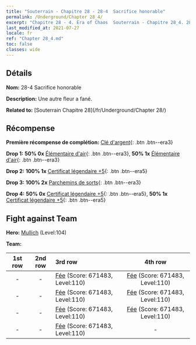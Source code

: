 ```yaml
---
title: "Souterrain - Chapitre 28 - 28-4  Sacrifice honorable"
permalink: /Underground/Chapter 28_4/
excerpt: "Chapitre 28 - 4. Era of Chaos  Souterrain - Chapitre 28_4. 28-4  Sacrifice honorable"
last_modified_at: 2021-07-27
locale: fr
ref: "Chapter 28_4.md"
toc: false
classes: wide
---
```


## Détails

 **Nom:** 28-4  Sacrifice honorable

 **Description:**       Une autre fleur a fané.

 **Related to:** [Souterrain Chapitre 28](/fr/Underground/Chapter 28/)

## Récompense

 **Première récompense de complétion:** [Clé d'argent](/ItemsFR/con_693/){: .btn .btn--era3}

 **Drop 1:** **50% 0x** [Élémentaire d'air](/ItemsFR/her_448/){: .btn .btn--era3}, **50% 1x** [Élémentaire d'air](/ItemsFR/her_448/){: .btn .btn--era3}

 **Drop 2:** **100% 1x** [Certificat légendaire +5](/ItemsFR/mat_102/){: .btn .btn--era5}

 **Drop 3:** **100% 2x** [Parchemins de sorts](/ItemsFR/con_694/){: .btn .btn--era3}

 **Drop 4:** **50% 0x** [Certificat légendaire +5](/ItemsFR/mat_102/){: .btn .btn--era5}, **50% 1x** [Certificat légendaire +5](/ItemsFR/mat_102/){: .btn .btn--era5}


## Fight against Team
 **Hero:** [Mullich](/fr/heroes/Mullich/) (Level:104)

 **Team:**


  | 1st row | 2nd row | 3rd row | 4th row |
  |:----:|:----:|:----|:----:|
  | - | - | [Fée](/fr/units/Sprite/) (Score: 671483, Level:110)  | [Fée](/fr/units/Sprite/) (Score: 671483, Level:110)  |
  | - | - | [Fée](/fr/units/Sprite/) (Score: 671483, Level:110)  | [Fée](/fr/units/Sprite/) (Score: 671483, Level:110)  |
  | - | - | [Fée](/fr/units/Sprite/) (Score: 671483, Level:110)  | [Fée](/fr/units/Sprite/) (Score: 671483, Level:110)  |
  | - | - | [Fée](/fr/units/Sprite/) (Score: 671483, Level:110)  | - |


